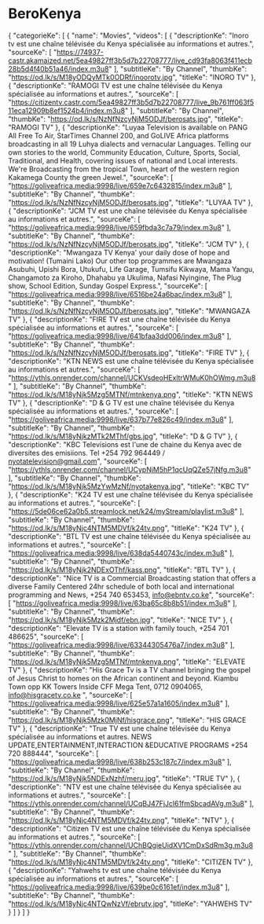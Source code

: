 # BeroKenya
{
"categorieKe": [
{
"name": "Movies",
"videos": [
{
"descriptionKe": "Inoro tv est une chaîne télévisée du Kenya spécialisée au informations et autres.",
"sourceKe": [
"https://74937-castr.akamaized.net/5ea49827ff3b5d7b22708777/live_cd93fa8063f411ecb28b5d4f40b51a46/index.m3u8"
],
"subtitleKe": "By Channel",
"thumbKe": "https://od.lk/s/M18yODQyMTk0ODRf/inoorotv.jpg",
"titleKe": "INORO TV"
},
{
"descriptionKe": "RAMOGI TV est une chaîne télévisée du Kenya spécialisée au informations et autres.",
"sourceKe": [
"https://citizentv.castr.com/5ea49827ff3b5d7b22708777/live_9b761ff063f511eca12909b8ef1524b4/index.m3u8"
],
"subtitleKe": "By Channel",
"thumbKe": "https://od.lk/s/NzNfNzcyNjM5ODJf/berosats.jpg",
"titleKe": "RAMOGI TV"
},
{
"descriptionKe": "Luyaa Television is available on PANG All Free To Air, StarTimes Channel 200, and GoLIVE Africa platforms broadcasting in all 19 Luhya dialects and vernacular Languages. Telling our own stories to the world, Community Education, Culture, Sports, Social, Traditional, and Health, covering issues of national and Local interests. We're Broadcasting from the tropical Town, heart of the western region Kakamega County the green Jewel.",
"sourceKe": [
"https://goliveafrica.media:9998/live/659e7c6432815/index.m3u8"
],
"subtitleKe": "By Channel",
"thumbKe": "https://od.lk/s/NzNfNzcyNjM5ODJf/berosats.jpg",
"titleKe": "LUYAA TV"
},
{
"descriptionKe": "JCM TV est une chaîne télévisée du Kenya spécialisée au informations et autres.",
"sourceKe": [
"https://goliveafrica.media:9998/live/659fbda3c7a79/index.m3u8"
],
"subtitleKe": "By Channel",
"thumbKe": "https://od.lk/s/NzNfNzcyNjM5ODJf/berosats.jpg",
"titleKe": "JCM TV"
},
{
"descriptionKe": "Mwangaza TV Kenya' your daily dose of hope and motivation! (Tumaini Lako) Our other top programmes are Mwangaza Asubuhi, Upishi Bora, Utukufu, Life Garage, Tumsifu Kikwaya, Mama Yangu, Changamoto za Kiroho, Dhahabu ya Ukulima, Nafasi Nyingine, The Plug show, School Edition, Sunday Gospel Express.",
"sourceKe": [
"https://goliveafrica.media:9998/live/6516be24a6bac/index.m3u8"
],
"subtitleKe": "By Channel",
"thumbKe": "https://od.lk/s/NzNfNzcyNjM5ODJf/berosats.jpg",
"titleKe": "MWANGAZA TV"
},
{
"descriptionKe": "FIRE TV est une chaîne télévisée du Kenya spécialisée au informations et autres.",
"sourceKe": [
"https://goliveafrica.media:9998/live/641bfaa3dd006/index.m3u8"
],
"subtitleKe": "By Channel",
"thumbKe": "https://od.lk/s/NzNfNzcyNjM5ODJf/berosats.jpg",
"titleKe": "FIRE TV"
},
{
"descriptionKe": "KTN NEWS est une chaîne télévisée du Kenya spécialisée au informations et autres.",
"sourceKe": [
"https://ythls.onrender.com/channel/UCKVsdeoHExltrWMuK0hOWmg.m3u8"
],
"subtitleKe": "By Channel",
"thumbKe": "https://od.lk/s/M18yNjk5Mzg5MTNf/mtnkenya.png",
"titleKe": "KTN NEWS TV"
},
{
"descriptionKe": "D & G TV est une chaîne télévisée du Kenya spécialisée au informations et autres.",
"sourceKe": [
"https://goliveafrica.media:9998/live/637b77e826c49/index.m3u8"
],
"subtitleKe": "By Channel",
"thumbKe": "https://od.lk/s/M18yNjkzMTk2MThf/gbs.jpg",
"titleKe": "D & G TV"
},
{
"descriptionKe": "KBC Televisions est l'une de chaine du Kenya avec de diversites des emisiions. Tel +254 792 964449 / nyotatelevision@gmail.com",
"sourceKe": [
"https://ythls.onrender.com/channel/UCypNjM5hP1qcUqQZe57jNfg.m3u8"
],
"subtitleKe": "By Channel",
"thumbKe": "https://od.lk/s/M18yNjk5MzYwMzNf/nyotakenya.jpg",
"titleKe": "KBC TV"
},
{
"descriptionKe": "K24 TV est une chaîne télévisée du Kenya spécialisée au informations et autres.",
"sourceKe": [
"https://5de06ce62a0b5.streamlock.net/k24/myStream/playlist.m3u8"
],
"subtitleKe": "By Channel",
"thumbKe": "https://od.lk/s/M18yNjc4NTM5MDVf/k24tv.png",
"titleKe": "K24 TV"
},
{
"descriptionKe": "BTL TV est une chaîne télévisée du Kenya spécialisée au informations et autres.",
"sourceKe": [
"https://goliveafrica.media:9998/live/638da5440743c/index.m3u8"
],
"subtitleKe": "By Channel",
"thumbKe": "https://od.lk/s/M18yNjk2NDExOThf/kass.png",
"titleKe": "BTL TV"
},
{
"descriptionKe": "Nice TV is a Commercial Broadcasting station that offers a diverse Family Centered 24hr schedule of both local and international programming and News, +254 740 653453, info@ebntv.co.ke",
"sourceKe": [
"https://goliveafrica.media:9998/live/63ba65c8b8b51/index.m3u8"
],
"subtitleKe": "By Channel",
"thumbKe": "https://od.lk/s/M18yNjk5Mzk2Mjdf/ebn.jpg",
"titleKe": "NICE TV"
},
{
"descriptionKe": "Elevate TV is a station with family touch, +254 701 486625",
"sourceKe": [
"https://goliveafrica.media:9998/live/63344305476a7/index.m3u8"
],
"subtitleKe": "By Channel",
"thumbKe": "https://od.lk/s/M18yNjk5Mzg5MTNf/mtnkenya.png",
"titleKe": "ELEVATE TV"
},
{
"descriptionKe": "His Grace Tv is a TV channel bringing the gospel of Jesus Christ to homes on the African continent and beyond. Kiambu Town opp KK Towers Inside CFF Mega Tent, 0712 0904065, info@hisgracetv.co.ke ",
"sourceKe": [
"https://goliveafrica.media:9998/live/625e57a1a1605/index.m3u8"
],
"subtitleKe": "By Channel",
"thumbKe": "https://od.lk/s/M18yNjk5Mzk0MjNf/hisgrace.png",
"titleKe": "HIS GRACE TV"
},
{
"descriptionKe": "True TV est une chaîne télévisée du Kenya spécialisée au informations et autres. NEWS UPDATE,ENTERTAINMENT,INTERACTION &EDUCATIVE PROGRAMS +254 720 888444",
"sourceKe": [
"https://goliveafrica.media:9998/live/638b253c187c7/index.m3u8"
],
"subtitleKe": "By Channel",
"thumbKe": "https://od.lk/s/M18yNjk5NDExNzhf/meru.jpg",
"titleKe": "TRUE TV"
},
{
"descriptionKe": "NTV est une chaîne télévisée du Kenya spécialisée au informations et autres.",
"sourceKe": [
"https://ythls.onrender.com/channel/UCqBJ47FjJcl61fmSbcadAVg.m3u8"
],
"subtitleKe": "By Channel",
"thumbKe": "https://od.lk/s/M18yNjc4NTM5MDVf/k24tv.png",
"titleKe": "NTV"
},
{
"descriptionKe": "Citizen TV est une chaîne télévisée du Kenya spécialisée au informations et autres.",
"sourceKe": [
"https://ythls.onrender.com/channel/UChBQgieUidXV1CmDxSdRm3g.m3u8"
],
"subtitleKe": "By Channel",
"thumbKe": "https://od.lk/s/M18yNjc4NTM5MDVf/k24tv.png",
"titleKe": "CITIZEN TV"
},
{
"descriptionKe": "Yahwehs tv est une chaîne télévisée du Kenya spécialisée au informations et autres.",
"sourceKe": [
"https://goliveafrica.media:9998/live/639be0c6161ef/index.m3u8"
],
"subtitleKe": "By Channel",
"thumbKe": "https://od.lk/s/M18yNjc4NTQwNzVf/ebrutv.jpg",
"titleKe": "YAHWEHS TV"
}
]
}
]
}
